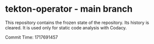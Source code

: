 # tekton-operator - main branch

This repository contains the frozen state of the repository.
Its history is cleared. It is used only for static code
analysis with Codacy.

Commit Time: 1717691457